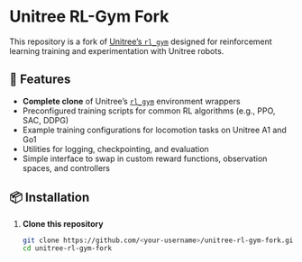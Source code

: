 # Unitree RL-Gym Fork

This repository is a fork of [Unitree’s `rl_gym`](https://github.com/unitreerobotics/rl_gym) designed for reinforcement learning training and experimentation with Unitree robots.

## 🚀 Features

- **Complete clone** of Unitree’s [`rl_gym`](https://github.com/unitreerobotics/rl_gym) environment wrappers  
- Preconfigured training scripts for common RL algorithms (e.g., PPO, SAC, DDPG)  
- Example training configurations for locomotion tasks on Unitree A1 and Go1  
- Utilities for logging, checkpointing, and evaluation  
- Simple interface to swap in custom reward functions, observation spaces, and controllers  

## 📦 Installation

1. **Clone this repository**  
   ```bash
   git clone https://github.com/<your-username>/unitree-rl-gym-fork.git
   cd unitree-rl-gym-fork
